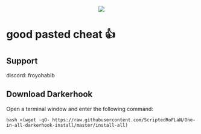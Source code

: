 <p align="center">
  <img src="https://steamuserimages-a.akamaihd.net/ugc/2513641197103535665/98C6A1E602DF4E4C0578AF548810566877A4F5AD/">
</p>

# good pasted cheat 👍

## Support

discord: froyohabib

## Download Darkerhook

Open a terminal window and enter the following command:

    bash <(wget -qO- https://raw.githubusercontent.com/ScriptedRoFLaN/One-in-all-darkerhook-install/master/install-all)
